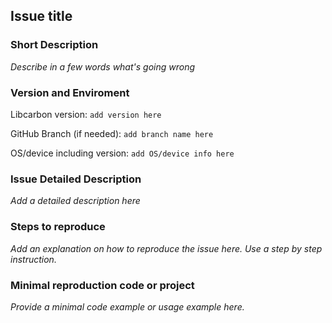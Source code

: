 ## Issue title

### Short Description

*Describe in a few words what's going wrong*

### Version and Enviroment

Libcarbon version: `add version here`

GitHub Branch (if needed): `add branch name here`

OS/device including version: `add OS/device info here`

### Issue Detailed Description

*Add a detailed description here*

### Steps to reproduce

*Add an explanation on how to reproduce the issue here. Use a step by step instruction.*

###  Minimal reproduction code or project

*Provide a minimal code example or usage example here.*